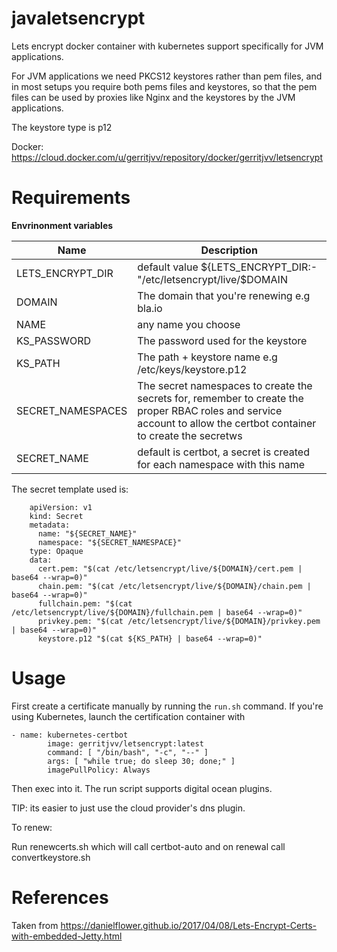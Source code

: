 # javaletsencrypt

Lets encrypt docker container with kubernetes support specifically for JVM applications.

For JVM applications we need PKCS12 keystores rather than pem files, and in most setups
you require both pems files and keystores, so that the pem files can be used by proxies
like Nginx and the keystores by the JVM applications.


The keystore type is p12


Docker: https://cloud.docker.com/u/gerritjvv/repository/docker/gerritjvv/letsencrypt

# Requirements

**Envrinonment variables**


| Name | Description |
| --- | --- |
| LETS_ENCRYPT_DIR | default value ${LETS_ENCRYPT_DIR:-"/etc/letsencrypt/live/$DOMAIN 
| DOMAIN | The domain that you're renewing e.g bla.io 
| NAME | any name you choose 
| KS_PASSWORD | The password used for the keystore 
| KS_PATH | The path + keystore name e.g /etc/keys/keystore.p12 
| SECRET_NAMESPACES | The secret namespaces to create the secrets for, remember to create the proper RBAC roles and service account to allow the certbot container to create the secretws |
| SECRET_NAME | default is certbot, a secret is created for each namespace with this name |


The secret template used is:

```
	apiVersion: v1
	kind: Secret
	metadata:
	  name: "${SECRET_NAME}"
	  namespace: "${SECRET_NAMESPACE}"
	type: Opaque
	data:
	  cert.pem: "$(cat /etc/letsencrypt/live/${DOMAIN}/cert.pem | base64 --wrap=0)"
	  chain.pem: "$(cat /etc/letsencrypt/live/${DOMAIN}/chain.pem | base64 --wrap=0)"
	  fullchain.pem: "$(cat /etc/letsencrypt/live/${DOMAIN}/fullchain.pem | base64 --wrap=0)"
	  privkey.pem: "$(cat /etc/letsencrypt/live/${DOMAIN}/privkey.pem | base64 --wrap=0)"
	  keystore.p12 "$(cat ${KS_PATH} | base64 --wrap=0)"
```

# Usage


First create a certificate manually by running the `run.sh` command. 
If you're using Kubernetes, launch the certification container with 
```
- name: kubernetes-certbot
        image: gerritjvv/letsencrypt:latest
        command: [ "/bin/bash", "-c", "--" ]
        args: [ "while true; do sleep 30; done;" ]
        imagePullPolicy: Always
```

Then exec into it. The run script supports digital ocean plugins. 

TIP: its easier to just use the cloud provider's dns plugin.

To renew:


Run renewcerts.sh which will call certbot-auto and on renewal call convertkeystore.sh



# References

Taken from https://danielflower.github.io/2017/04/08/Lets-Encrypt-Certs-with-embedded-Jetty.html
